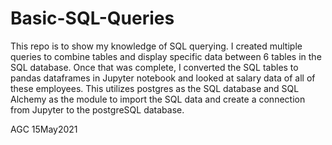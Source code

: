# Basic-SQL-Queries

This repo is to show my knowledge of SQL querying.
I created multiple queries to combine tables and display specific data between 6 tables in the SQL database.
Once that was complete, I converted the SQL tables to pandas dataframes in Jupyter notebook and looked at salary data of all of these employees.
This utilizes postgres as the SQL database and SQL Alchemy as the module to import the SQL data and create a connection from Jupyter to the postgreSQL database.

AGC 15May2021

